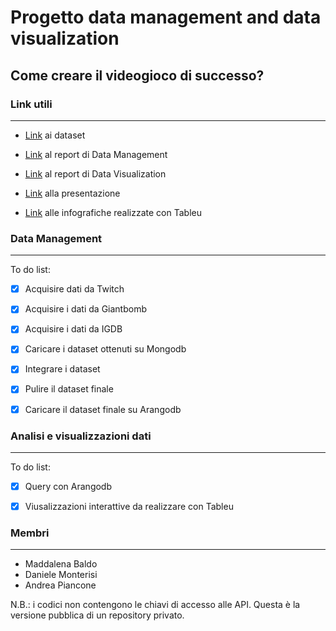 # Progetto data management and data visualization



## Come creare il videogioco di successo?



### Link utili

----

- [Link](https://drive.google.com/drive/u/0/folders/1QxfOTWAOcLSVjg-QvkRJwD4GvP54gEp2) ai dataset

- [Link](https://github.com/AndreaPiancone/Data-Management-and-Data-Visualization/blob/master/Report%20%2B%20Slides/Report_Data_Management_BMP.pdf) al report di Data Management

- [Link](https://github.com/AndreaPiancone/Data-Management-and-Data-Visualization/blob/master/Report%20%2B%20Slides/Report_Data_Visualization_BMP.pdf) al report di Data Visualization

- [Link](https://github.com/AndreaPiancone/Data-Management-and-Data-Visualization/blob/master/Report%20%2B%20Slides/presentazione_data_man_def_3.pdf) alla presentazione 

- [Link](https://public.tableau.com/profile/andrea2646#!/vizhome/VisualizzazioniEsamesettembre/Storia1) alle infografiche realizzate con Tableu



### Data Management

---

To do list:

- [x] Acquisire dati da Twitch

- [x] Acquisire i dati da Giantbomb

- [x] Acquisire i dati da IGDB

- [x] Caricare i dataset ottenuti su Mongodb

- [x] Integrare i dataset

- [x] Pulire il dataset finale

- [x] Caricare il dataset finale su Arangodb
  
  

### Analisi e visualizzazioni dati

---

To do list:

- [x] Query con Arangodb

- [x] Viusalizzazioni interattive da realizzare con Tableu


### Membri
---
- Maddalena Baldo
- Daniele Monterisi
- Andrea Piancone



N.B.: i codici non contengono le chiavi di accesso alle API. Questa è la versione pubblica di un repository privato.
